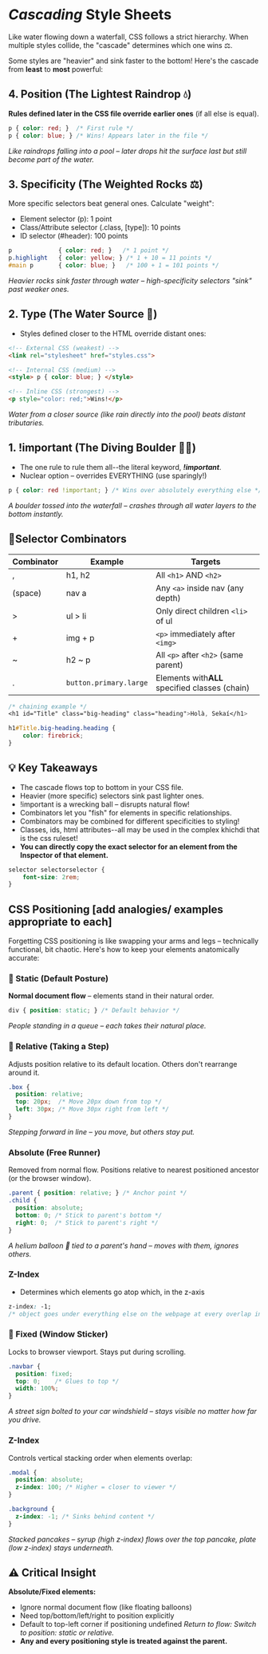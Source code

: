 # ***Cascading*** Style Sheets

Like water flowing down a waterfall, CSS follows a strict hierarchy. When multiple styles collide, the "cascade" determines which one wins ⚖️.

Some styles are "heavier" and sink faster to the bottom! Here's the cascade from **least** to **most** powerful:

## 4. Position (The Lightest Raindrop 💧)

**Rules defined later in the CSS file override earlier ones** (if all else is equal).

```css
p { color: red; }  /* First rule */  
p { color: blue; } /* Wins! Appears later in the file */  
```

*Like raindrops falling into a pool – later drops hit the surface last but still become part of the water.*

## 3. Specificity (The Weighted Rocks ⚖️)

More specific selectors beat general ones. Calculate "weight":

- Element selector (p): 1 point
- Class/Attribute selector (.class, [type]): 10 points
- ID selector (#header): 100 points

```css
p             { color: red; }   /* 1 point */  
p.highlight   { color: yellow; } /* 1 + 10 = 11 points */  
#main p       { color: blue; }   /* 100 + 1 = 101 points */  
```

*Heavier rocks sink faster through water – high-specificity selectors "sink" past weaker ones.*

## 2. Type (The Water Source 🚰)

- Styles defined closer to the HTML override distant ones:

```html
<!-- External CSS (weakest) -->  
<link rel="stylesheet" href="styles.css">  

<!-- Internal CSS (medium) -->  
<style> p { color: blue; } </style>  

<!-- Inline CSS (strongest) -->  
<p style="color: red;">Wins!</p>  
```

*Water from a closer source (like rain directly into the pool) beats distant tributaries.*

## 1. !important (The Diving Boulder 🌊💥)

- The one rule to rule them all--the literal keyword, ***!important***.
- Nuclear option – overrides EVERYTHING (use sparingly!)

```css
p { color: red !important; } /* Wins over absolutely everything else */  
```

*A boulder tossed into the waterfall – crashes through all water layers to the bottom instantly.*

## 🔗Selector Combinators

| Combinator | Example                  | Targets                                              |
| ---------- | ------------------------ | ---------------------------------------------------- |
| ,          | h1, h2                   | All `<h1>` AND `<h2>`                            |
| (space)    | nav a                    | Any `<a>` inside nav (any depth)                   |
| >          | ul > li                  | Only direct children `<li>` of ul                  |
| +          | img + p                  | `<p>` immediately after `<img>`                  |
| ~          | h2 ~ p                   | All `<p>` after `<h2>` (same parent)             |
| .          | `button.primary.large` | Elements with**ALL** specified classes (chain) |

```css
/* chaining example */
<h1 id="Title" class="big-heading" class="heading">Holà, Sekaí</h1>

h1#Title.big-heading.heading {
    color: firebrick;
}
```

## 💡 Key Takeaways

- The cascade flows top to bottom in your CSS file.
- Heavier (more specific) selectors sink past lighter ones.
- !important is a wrecking ball – disrupts natural flow!
- Combinators let you "fish" for elements in specific relationships.
- Combinators may be combined for different specificities to styling!
- Classes, ids, html attributes--all may be used in the complex khichdi that is the css ruleset!
- **You can directly copy the exact selector for an element from the Inspector of that element.** 

```css
selector selectorselector {
    font-size: 2rem;
}
```

## CSS Positioning [add analogies/ examples appropriate to each]

Forgetting CSS positioning is like swapping your arms and legs – technically functional, bit chaotic. Here's how to keep your elements anatomically accurate:

### 🧍 Static (Default Posture)

**Normal document flow** – elements stand in their natural order.

```css
div { position: static; } /* Default behavior */  
```

*People standing in a queue – each takes their natural place.*

### 🚶 Relative (Taking a Step)

Adjusts position relative to its default location. Others don't rearrange around it.

```css
.box {  
  position: relative;  
  top: 20px;  /* Move 20px down from top */  
  left: 30px; /* Move 30px right from left */  
} 
```

*Stepping forward in line – you move, but others stay put.*

### Absolute (Free Runner)

Removed from normal flow.
Positions relative to nearest positioned ancestor (or the browser window).

```css
.parent { position: relative; } /* Anchor point */  
.child {  
  position: absolute;  
  bottom: 0; /* Stick to parent's bottom */  
  right: 0;  /* Stick to parent's right */  
}  
```

*A helium balloon 🎈 tied to a parent's hand – moves with them, ignores others.*

### Z-Index

- Determines which elements go atop which, in the z-axis

```css
z-index: -1; 
/* object goes under everything else on the webpage at every overlap instance */
```

### 📌 Fixed (Window Sticker)

Locks to browser viewport. Stays put during scrolling.

```css
.navbar {  
  position: fixed;  
  top: 0;    /* Glues to top */  
  width: 100%;  
}  
```

*A street sign bolted to your car windshield – stays visible no matter how far you drive.*

### Z-Index

Controls vertical stacking order when elements overlap:

```css
.modal {  
  position: absolute;  
  z-index: 100; /* Higher = closer to viewer */  
}  

.background {  
  z-index: -1; /* Sinks behind content */  
}  
```

*Stacked pancakes – syrup (high z-index) flows over the top pancake, plate (low z-index) stays underneath.*

## ⚠️ Critical Insight

**Absolute/Fixed elements:**

- Ignore normal document flow (like floating balloons)
- Need top/bottom/left/right to position explicitly
- Default to top-left corner if positioning undefined
  *Return to flow: Switch to position: static or relative.*
- **Any and every positioning style is treated against the parent.**
